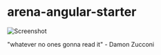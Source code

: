 arena-angular-starter
=====================

![Screenshot](https://s3.amazonaws.com/arena_images/178291/original_e5bd82d999e96abd4c09e6d7a44cec09)

"whatever no ones gonna read it" - Damon Zucconi
